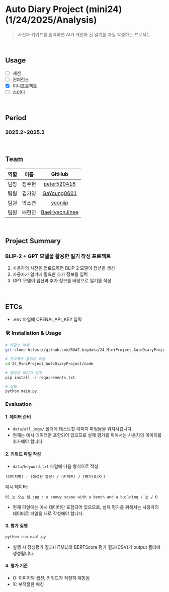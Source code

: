 # Auto Diary Project (mini24) (1/24/2025/Analysis)
> 사진과 키워드를 입력하면 AI가 개인화 된 일기를 자동 작성하는 프로젝트

</br>

## Usage
- [ ] 세션
- [ ] 컨퍼런스
- [X] 미니프로젝트
- [ ] 스터디

<br/>

## Period
### 2025.2~2025.2

<br/>

## Team
| 역할 | 이름 | GitHub |
|:---:|:---:|:---:|
| 팀장 | 정주현 | [peter520416](https://github.com/peter520416) |
| 팀원 | 김가영 | [GaYoung0601](https://github.com/GaYoung0601/) |
| 팀원 | 박소연 | [yeoniip](https://github.com/yeoniip/) |
| 팀원 | 배현진 | [BaeHyeonJinee](https://github.com/BaeHyeonJinee/) |


<br/>

## Project Summary
### BLIP-2 + GPT 모델을 활용한 일기 작성 프로젝트
1. 사용자의 사진을 업로드하면 BLIP-2 모델이 캡션을 생성
2. 사용자가 일기에 필요한 추가 정보를 입력
3. GPT 모델이 캡션과 추가 정보를 바탕으로 일기를 작성

<br/>

## ETCs
- .env 파일에 OPENAI_API_KEY 입력

### 🛠 Installation & Usage
```bash
# 저장소 복제
git clone https://github.com/BOAZ-bigdata/24_MiniProject_AutoDiaryProject.git

# 프로젝트 폴더로 이동
cd 24_MiniProject_AutoDiaryProject/code

# 필요한 패키지 설치
pip install -r requirements.txt

# 실행
python main.py
```
### Evaluation
#### 1. 데이터 준비
- `data/all_imgs/` 폴더에 테스트할 이미지 파일들을 위치시킵니다.
- 현재는 예시 데이터만 포함되어 있으므로 실제 평가를 위해서는 사용자의 이미지를 추가해야 합니다.

#### 2. 키워드 파일 작성
- `data/keyword.txt` 파일에 다음 형식으로 작성:
```
[이미지명] : [생성된 캡션] / [키워드] / [평가(O/X)]
```

예시 데이터:
```
01_눈 오는 날.jpg : a snowy scene with a bench and a building / 눈 / O
```
- 현재 파일에는 예시 데이터만 포함되어 있으므로, 실제 평가를 위해서는 사용자의 데이터로 파일을 새로 작성해야 합니다.

#### 3. 평가 실행
```bash
python run_eval.py
```
- 실행 시 정성평가 결과(HTML)와 BERTScore 평가 결과(CSV)가 output 폴더에 생성됩니다.

#### 4. 평가 기준
- O: 이미지와 캡션, 키워드가 적절히 매칭됨
- X: 부적절한 매칭
